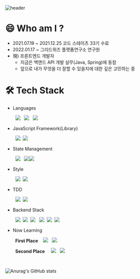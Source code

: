 
![header](https://capsule-render.vercel.app/api?type=slice&color=7dcbf8&height=200&fontColor=313131&section=header&text=Je-developer&animation=fadeIn)

# 😄 Who am I ? 
- 2021.07.19 ~ 2021.12.25 코드 스테이츠 33기 수료
- 2022.01.17 ~ 그리드위즈 플랫폼연구소 연구원
- 現) 프론트엔드 개발자
    - 지금은 백엔드 API 개발 실무(Java, Spring)에 동참
    - 앞으로 내가 무엇을 더 잘할 수 있을지에 대한 깊은 고민하는 중


    
    
    
# 🛠 Tech Stack

      
- Languages 
    
&nbsp;&nbsp;&nbsp;&nbsp;&nbsp;&nbsp;&nbsp; <img src="https://img.shields.io/badge/javascript-F7DF1E?style=flat-square&logo=javascript&logoColor=black">  &nbsp; <img src="https://img.shields.io/badge/TypeScript-blue?style=flat-square&logo=TypeScript&logoColor=white"/> &nbsp; <img src="https://img.shields.io/badge/Java-ED8B00?style=flat-square&logo=java&logoColor=white">
     
       
- JavaScript Framework(Library)  
    
&nbsp;&nbsp;&nbsp;&nbsp;&nbsp;&nbsp;&nbsp; <img src="https://img.shields.io/badge/React-61DAFB?style=flat-square&logo=react&logoColor=white"/>  &nbsp;<img src="https://img.shields.io/badge/vue.js-4FC08D?style=flat-square&logo=vue.js&logoColor=white" /> 

        
- State Management

&nbsp;&nbsp;&nbsp;&nbsp;&nbsp;&nbsp;&nbsp; <img src="https://img.shields.io/badge/redux-8A2BE2?style=flat-square&logo=redux&logoColor=white"> &nbsp;  <img src="https://img.shields.io/badge/pinia (formerly vuex)-ffd75a?style=flat-square&logo=pinia&logoColor=white"><img src="https://img.shields.io/badge/vuex-3eb07b?style=flat-square&logo=vue.js&logoColor=white"> 
    
- Style 
    
&nbsp;&nbsp;&nbsp;&nbsp;&nbsp;&nbsp;&nbsp; <img src="https://img.shields.io/badge/Styled%20Components-DB7093?style=flat-square&logo=styled-components&logoColor=white"/>  &nbsp;<img src="https://img.shields.io/badge/sass-cf649a?style=flat-square&logo=sass&logoColor=white" />

- TDD
    
&nbsp;&nbsp;&nbsp;&nbsp;&nbsp;&nbsp;&nbsp; <img src="https://img.shields.io/badge/jest-9a405a?style=flat-square&logo=jest&logoColor=white"> &nbsp;<img src="https://img.shields.io/badge/vitest-6f9e34?style=flat-square&logo=vitest&logoColor=white"> 
  

- Backend Stack
    
&nbsp;&nbsp;&nbsp;&nbsp;&nbsp;&nbsp;&nbsp; <img src="https://img.shields.io/badge/Node.js-43853D?style=flat-square&logo=node.js&logoColor=white">  &nbsp;<img src="https://img.shields.io/badge/express-555555?style=flat-square&logo=express&logoColor=white">  &nbsp;<img src="https://img.shields.io/badge/Sequelize-52B0E7?style=flat-square&logo=Sequelize&logoColor=white"> &nbsp; <img src="https://img.shields.io/badge/Spring-6DB33F?style=flat-square&logo=spring&logoColor=white"> &nbsp;<img src="https://img.shields.io/badge/mysql-4479A1?style=flat-square&logo=mysql&logoColor=white"> &nbsp;<img src="https://img.shields.io/badge/mariadb-4479A1?style=flat-square&logo=mariadb&logoColor=white"> 

    


    
- Now Learning  

&nbsp;&nbsp;&nbsp;&nbsp;&nbsp;&nbsp;&nbsp; **First Place** &nbsp;&nbsp; <img src="https://img.shields.io/badge/mobx-de5e0c?style=flat-square&logo=mobx&logoColor=white"> &nbsp; <img src="https://img.shields.io/badge/recoil-3479e5?style=flat-square&logo=recoil&logoColor=white"> 
    
&nbsp;&nbsp;&nbsp;&nbsp;&nbsp;&nbsp;&nbsp; **Second Place** &nbsp; &nbsp; <img src="https://img.shields.io/badge/Python-3776AB?style=flat-square&logo=python&logoColor=white"> &nbsp; <img src="https://img.shields.io/badge/MongoDB-4EA94B?style=flat-square&logo=mongodb&logoColor=white"> 
    
       
<br/>
      
  
![Anurag's GitHub stats](https://github-readme-stats.vercel.app/api?username=Je-chan&show_icons=true&theme=radical)
